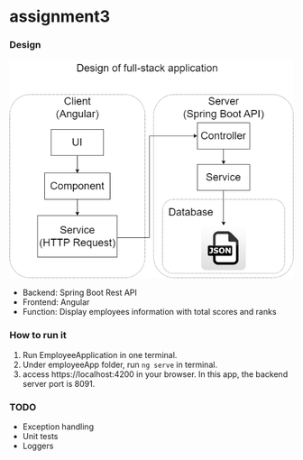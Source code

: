 # assignment3
### Design
![image info](./design.drawio.png "Full stack design of this app")
* Backend: Spring Boot Rest API
* Frontend: Angular
* Function: Display employees information with total scores and ranks

### How to run it
1. Run EmployeeApplication in one terminal.
1. Under employeeApp folder, run `ng serve` in terminal.
1. access https://localhost:4200 in your browser.
In this app, the backend server port is 8091.

### TODO
* Exception handling
* Unit tests
* Loggers
